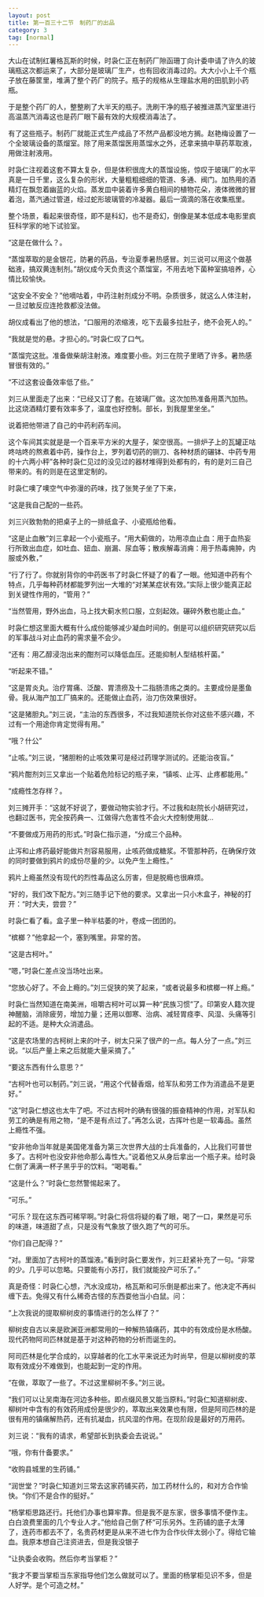 ```yaml
---
layout: post
title: 第一百三十二节　制药厂的出品
category: 3
tag: [normal]
---
```


大山在试制红薯格瓦斯的时候，时袅仁正在制药厂隙函珊丁向计委申请了许久的玻璃瓶这次都运来了，大部分是玻璃厂生产，也有回收消毒过的。大大小小上千个瓶子放在藤筐里，堆满了整个药厂的院子。瓶子的规格从生理盐水用的田肌到小药瓶。

于是整个药厂的人，整整刷了大半天的瓶子。洗刷干净的瓶子被推进蒸汽室里进行高温蒸汽消毒这也是药厂眼下最有效的大规模消毒法了。

有了这些瓶子。制药厂就能正式生产成品了不然产品都没地方搁。赵艳梅设置了一个全玻璃设备的蒸熘室。除了用来蒸馏医用蒸馏水之外，还拿来搞中草药萃取液，用做注射液用。

时袅仁注视着这套不算太复杂，但是体积很庞大的蒸馏设施，惊叹于玻璃厂的水平真是一日千里，这么复杂的形状，大量粗粗细细的管道、多通、阀门。加热用的酒精灯在飘忽着幽蓝的火焰。蒸发皿中装着许多黄白相间的植物花朵，液体微微的冒着泡，蒸汽通过管道，经过蛇形玻璃管的冷凝器。最后一滴滴的落在收集瓶里。

整个场景，看起来很奇怪，即不是科幻，也不是奇幻，倒像是某本低成本电影里疯狂科学家的地下试验室。

“这是在做什么？。

“蒸馏萃取的是金银花，防暑的药品，专治夏季暑热感冒。刘三说可以用这个做基础液，搞双黄连制剂。”胡仪成今天负责这个蒸馏室，不用去地下菌种室搞培养，心情比较愉快。

“这安全不安全？”他嘀咕着，中药注射剂成分不明。杂质很多，就这么人体注射，一旦过敏反应连抢救都没法做。

胡仪成看出了他的想法，“口服用的浓缩液，吃下去最多拉肚子，绝不会死人的。”

“我就是觉的悬。才担心的。”时袅仁叹了口气。

“蒸馏完这批。准备做柴胡注射液。难度要小些。刘三在院子里晒了许多。暑热感冒很有效的。”

“不过这套设备效率低了些。”

刘三从里面走了出来：“已经又订了套。在玻璃厂做。这次加热准备用蒸汽加热。比这烧酒精灯要有效率多了，温度也好控制。部长，到我屋里坐坐。”

说着把他带进了自己的中药利药车间。

这个车间其实就是是一个百来平方米的大屋子，架空很高。一排炉子上的瓦罐正咕咚咕咚的熬煮着中药，操作台上，罗列着切药的铡刀、各种材质的碾钵、中药专用的十六两小秤”各种时袅仁见过的没见过的器材堆得到处都有的，有的是刘三自己带来的。有的则是在这里定制的。

时袅仁噢了噢空气中弥漫的药味，找了张凳子坐了下来，

“这是我自己配的一些药。

刘三兴致勃勃的把桌子上的一排纸盒子、小瓷瓶给他看。

“这是止血散”刘三拿起一个小瓷瓶子。“用大蓟做的，功用凉血止血：用于血热妄行所致出血症，如吐血、妞血、崩漏、尿血等；散疾解毒消痈：用于热毒痈肿，内服或外敷，”

“行了行了。你就别背你的中药医书了时袅仁怀疑了的看了一眼。他知道中药有个特点，几乎每种药材都能罗列出一大堆的“对某某症状有效。”实际上很少能真正起到关键性作用的，“管用？”

“当然管用，野外出血，马上找大蓟水煎口服，立刻起效。碾碎外敷也能止血。”

时袅仁想这里面大概有什么成份能够减少凝血时间的。倒是可以组织研究研究以后的军事战斗对止血药的需求量不会少。

“还有：用乙醇浸泡出来的酣剂可以降低血压。还能抑制人型结核杆菌。”

“听起来不错。”

“这是胃炎丸。治疗胃痛、泛酸、胃溃痨及十二指肠溃疡之类的。主要成份是墨鱼骨。我从海产加工厂搞来的。还能做止血药，治刀伤效果很好。

“这是猪胆丸。”刘三说，“主治的东西很多，不过我知道院长你对这些不感兴趣，不过有一个用途你肯定觉得有用。”

“哦？什公”

“止咳。”刘三说，“猪胆粉的止咳效果可是经过药理学测试的。还能治夜盲。”

“鸦片酣剂刘三又拿出一个贴着危险标记的瓶子来，“镇咳、止泻、止疼都能用。”

“成瘾性怎存样？。

刘三摊开手：“这就不好说了，要做动物实验才行。不过我和赵院长小胡研究过，也翻过医书，完全按药典一、江做得六危害性不会火大控制使用就…

“不要做成万用药的形式。”时袅仁指示道，“分成三个品种。

止泻和止疼药最好能做片剂容易服用，止咳药做成糖浆。不管那种药，在确保疗效的同时要做到鸦片的成份尽量的少。以免产生上瘾性。”

鸦片上瘾虽然没有现代的烈性毒品这么厉害，但是脱瘾也很麻烦。

“好的，我们改下配方。”刘三随手记下他的要求。又拿出一只小木盒子，神秘的打开：“时大夫，尝尝？”

时袅仁看了看。盒子里一种半枯萎的叶，卷成一团团的。

“槟榔？”他拿起一个，塞到嘴里。非常的苦。

“这是古柯叶。”

“嗯，”时袅仁差点没当场吐出来。

“您放心好了。不会上瘾的。”刘三促狭的笑了起来，“或者说最多和槟榔一样上瘾。”

时袅仁当然知道在南美洲，咀嚼古柯叶可以算一种“民族习惯”了。印第安人籍次提神醒脑，消除疲劳，增加力量；还用以御寒、治病、减轻胃痉李、风湿、头痛等引起的不适。是种大众消遣品。

“这是农场里的古柯树上来的叶子，树太只采了很产的一点。每人分了一点。”刘三说。“以后产量上来之后就能大量采摘了。”

“要这东西有什么意思？”

“古柯叶也可以制药。”刘三说，“用这个代替香烟，给军队和劳工作为消遣品不是更好。”

“这”时袅仁想这也太牛了吧。不过古柯叶的确有很强的振奋精神的作用，对军队和劳工的确是有用之物，“是不是有点过了。”再怎么说，古挥叶也是一软毒品。虽然上瘾性不强。

“安非他命当年就是美国佬准备为第三次世界大战的士兵准备的，人比我们可普世多了。古柯叶也没安非他命那么毒性大。”说着他又从身后拿出一个瓶子来。给时袅仁倒了满满一杯子黑乎乎的饮料。“喝喝看。”

“这是什么？”时袅仁忽然警惕起来了。

“可乐。”

“可乐？现在这东西可稀罕啊。”时袅仁将信将疑的看了眼，喝了一口，果然是可乐的味道，味道甜了点，只是没有气象放了很久跑了气的可乐。

“你们自己配得？”

“对。里面加了古柯叶的蒸馏液。”看到时袅仁要发作，刘三赶紧补充了一句。“非常的少。几乎可以忽略。只要能有小苏打，我们就能投产可乐了。”

真是奇怪：时袅仁心想，汽水没成功，格瓦斯和可乐倒是都出来了。他决定不再纠缠下去。免得又有什么稀奇古怪的东西耍他当小白鼠。问：

“上次我说的提取柳树皮的事情进行的怎么样了？”

柳树皮自古以来是欧渊亚洲都常用的一种解热镇痛药，其中的有效成份是水杨酸。现代药物阿司匹林就是基于对这种药物的分析而诞生的。

阿司匹林是化学合成的，以穿越者的化工水平来说还为时尚早，但是以柳树皮的萃取有效成分不难做到，也能起到一定的作用。

“在做，萃取了一些了。不过这里柳树不多。”刘三说。

“我们可以让吴南海在河边多种些。即点缀风景又能当原料。”时袅仁知道柳树皮、柳树叶中含有的有效药用成份是很少的，萃取出来效果也有限，但是阿司匹林的是很有用的镇痛解热药，还有抗凝血，抗风湿的作用。在现阶段是最好的万用药。

刘三说：“我有的请求，希望部长到执委会去说说。”

“哦，你有什备要求。”

“收购县城里的生药铺。”

“润世堂？”时袅仁知道刘三常去这家药铺买药，加工药材什么的，和对方合作愉快。“你们不是合作的挺好。”

“杨掌柜思路还行。托他们办事也算牢靠。但是我不是东家，很多事情不便作主。白白浪费里面的几个专业人才。”他给自己倒了杯“可乐另外。生药铺的底子太薄了，连药市都去不了，名贵药材更是从来不进七作为合作伙伴太弱小了。得给它输血。我原本想自己注资进去，但是我没银子

“让执委会收购。然后你考当掌柜？”

“我才不要当掌柜当东家指导他们怎么做就可以了。里面的杨掌柜见识不多，但是人好学。是个可造之材。”